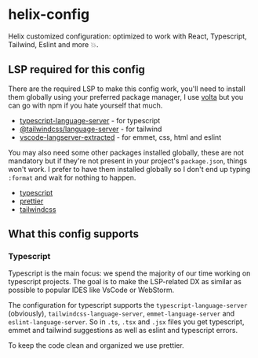 # helix-config
Helix customized configuration: optimized to work with React, Typescript, Tailwind, Eslint and more 💥.

## LSP required for this config
There are the required LSP to make this config work, you'll need to install them globally using your preferred package manager, I use [volta](https://github.com/volta-cli/volta) but you can go with npm if you hate yourself that much.

- [typescript-language-server](https://www.npmjs.com/package/typescript-language-server) - for typescript
- [@tailwindcss/language-server](https://www.npmjs.com/package/@tailwindcss/language-server) - for tailwind
- [vscode-langserver-extracted](https://www.npmjs.com/package/vscode-langservers-extracted) - for emmet, css, html and eslint

You may also need some other packages installed globally, these are not mandatory but if they're not present in your project's `package.json`, things won't work. I prefer to have them installed globally so I don't end up typing `:format` and wait for nothing to happen.
- [typescript](https://www.npmjs.com/package/typescript)
- [prettier](https://www.npmjs.com/package/prettier)
- [tailwindcss](https://www.npmjs.com/package/tailwindcss)

## What this config supports
### Typescript
Typescript is the main focus: we spend the majority of our time working on typescript projects. The goal is to make the LSP-related DX as similar as possible to popular IDES like VsCode or WebStorm.

The configuration for typescript supports the `typescript-language-server` (obviously), `tailwindcss-language-server`, `emmet-language-server` and `eslint-language-server`.
So in `.ts`, `.tsx` and `.jsx` files you get typescript, emmet and tailwind suggestions as well as eslint and typescript errors.

To keep the code clean and organized we use prettier.

